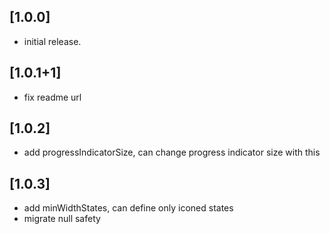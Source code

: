 ## [1.0.0] 
* initial release.

## [1.0.1+1]
* fix readme url

## [1.0.2]
* add progressIndicatorSize, can change progress indicator size with this

## [1.0.3]
* add minWidthStates, can define only iconed states
* migrate null safety

